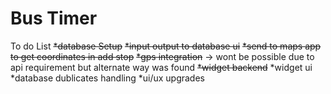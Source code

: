 # Bus Timer
 To do List
~~*database Setup~~
~~*input output to database ui~~
~~*send to maps app to get coordinates in add stop~~
~~*gps integration~~ -> wont be possible due to api requirement but alternate way was found
~~*widget backend~~
 *widget ui
 *database dublicates handling
 *ui/ux upgrades